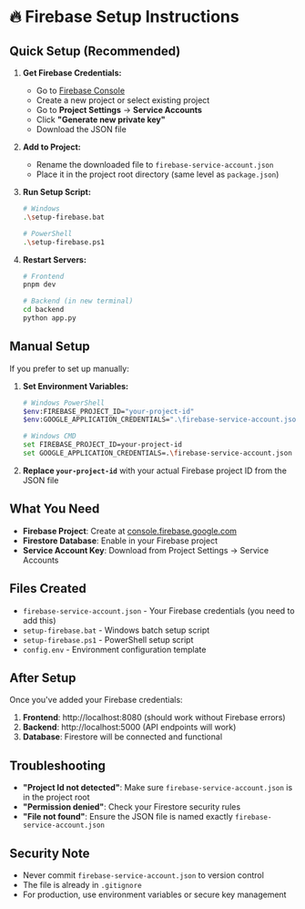 # 🔥 Firebase Setup Instructions

## Quick Setup (Recommended)

1. **Get Firebase Credentials:**
   - Go to [Firebase Console](https://console.firebase.google.com/)
   - Create a new project or select existing project
   - Go to **Project Settings** → **Service Accounts**
   - Click **"Generate new private key"**
   - Download the JSON file

2. **Add to Project:**
   - Rename the downloaded file to `firebase-service-account.json`
   - Place it in the project root directory (same level as `package.json`)

3. **Run Setup Script:**
   ```bash
   # Windows
   .\setup-firebase.bat
   
   # PowerShell
   .\setup-firebase.ps1
   ```

4. **Restart Servers:**
   ```bash
   # Frontend
   pnpm dev
   
   # Backend (in new terminal)
   cd backend
   python app.py
   ```

## Manual Setup

If you prefer to set up manually:

1. **Set Environment Variables:**
   ```bash
   # Windows PowerShell
   $env:FIREBASE_PROJECT_ID="your-project-id"
   $env:GOOGLE_APPLICATION_CREDENTIALS=".\firebase-service-account.json"
   
   # Windows CMD
   set FIREBASE_PROJECT_ID=your-project-id
   set GOOGLE_APPLICATION_CREDENTIALS=.\firebase-service-account.json
   ```

2. **Replace `your-project-id`** with your actual Firebase project ID from the JSON file

## What You Need

- **Firebase Project**: Create at [console.firebase.google.com](https://console.firebase.google.com/)
- **Firestore Database**: Enable in your Firebase project
- **Service Account Key**: Download from Project Settings → Service Accounts

## Files Created

- `firebase-service-account.json` - Your Firebase credentials (you need to add this)
- `setup-firebase.bat` - Windows batch setup script
- `setup-firebase.ps1` - PowerShell setup script
- `config.env` - Environment configuration template

## After Setup

Once you've added your Firebase credentials:

1. **Frontend**: http://localhost:8080 (should work without Firebase errors)
2. **Backend**: http://localhost:5000 (API endpoints will work)
3. **Database**: Firestore will be connected and functional

## Troubleshooting

- **"Project Id not detected"**: Make sure `firebase-service-account.json` is in the project root
- **"Permission denied"**: Check your Firestore security rules
- **"File not found"**: Ensure the JSON file is named exactly `firebase-service-account.json`

## Security Note

- Never commit `firebase-service-account.json` to version control
- The file is already in `.gitignore`
- For production, use environment variables or secure key management
